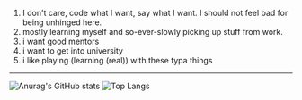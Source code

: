 1. I don't care, code what I want, say what I want. I should not feel bad for being unhinged here.
2. mostly learning myself and so-ever-slowly picking up stuff from work.
3. i want good mentors
4. i want to get into university
5. i like playing (learning (real)) with these typa things

---
![Anurag's GitHub stats](https://github-readme-stats.vercel.app/api?username=cheonglol&show_icons=true&hide_border=true&theme=material-palenight&rank_icon=github)
![Top Langs](https://github-readme-stats.vercel.app/api/top-langs/?username=cheonglol&show_icons=true&hide_border=true&theme=material-palenight&layout=donut)
